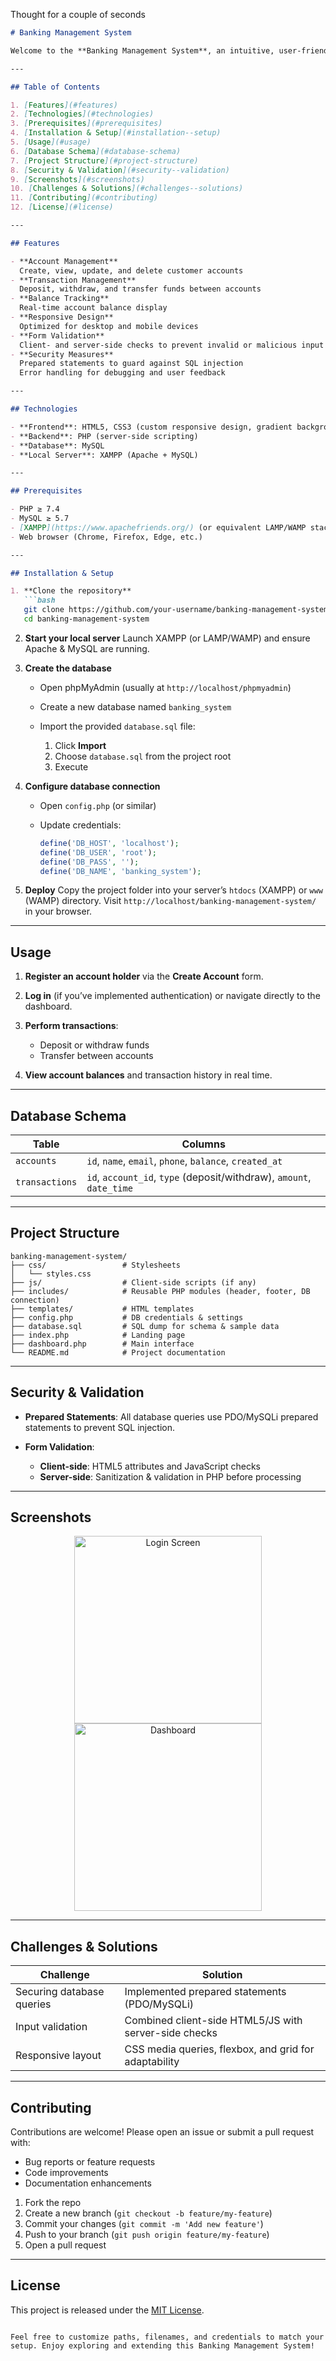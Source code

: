 Thought for a couple of seconds


````markdown
# Banking Management System

Welcome to the **Banking Management System**, an intuitive, user-friendly web application built with PHP, MySQL, HTML, and CSS. This project demonstrates core banking operations—account creation, transaction management, balance tracking—while showcasing responsive design, data validation, and security best practices.

---

## Table of Contents

1. [Features](#features)  
2. [Technologies](#technologies)  
3. [Prerequisites](#prerequisites)  
4. [Installation & Setup](#installation--setup)  
5. [Usage](#usage)  
6. [Database Schema](#database-schema)  
7. [Project Structure](#project-structure)  
8. [Security & Validation](#security--validation)  
9. [Screenshots](#screenshots)  
10. [Challenges & Solutions](#challenges--solutions)  
11. [Contributing](#contributing)  
12. [License](#license)  

---

## Features

- **Account Management**  
  Create, view, update, and delete customer accounts  
- **Transaction Management**  
  Deposit, withdraw, and transfer funds between accounts  
- **Balance Tracking**  
  Real-time account balance display  
- **Responsive Design**  
  Optimized for desktop and mobile devices  
- **Form Validation**  
  Client- and server-side checks to prevent invalid or malicious input  
- **Security Measures**  
  Prepared statements to guard against SQL injection  
  Error handling for debugging and user feedback  

---

## Technologies

- **Frontend**: HTML5, CSS3 (custom responsive design, gradient backgrounds, hover effects)  
- **Backend**: PHP (server-side scripting)  
- **Database**: MySQL  
- **Local Server**: XAMPP (Apache + MySQL)  

---

## Prerequisites

- PHP ≥ 7.4  
- MySQL ≥ 5.7  
- [XAMPP](https://www.apachefriends.org/) (or equivalent LAMP/WAMP stack)  
- Web browser (Chrome, Firefox, Edge, etc.)

---

## Installation & Setup

1. **Clone the repository**  
   ```bash
   git clone https://github.com/your-username/banking-management-system.git
   cd banking-management-system
````

2. **Start your local server**
   Launch XAMPP (or LAMP/WAMP) and ensure Apache & MySQL are running.

3. **Create the database**

   * Open phpMyAdmin (usually at `http://localhost/phpmyadmin`)
   * Create a new database named `banking_system`
   * Import the provided `database.sql` file:

     1. Click **Import**
     2. Choose `database.sql` from the project root
     3. Execute

4. **Configure database connection**

   * Open `config.php` (or similar)
   * Update credentials:

     ```php
     define('DB_HOST', 'localhost');
     define('DB_USER', 'root');
     define('DB_PASS', '');
     define('DB_NAME', 'banking_system');
     ```

5. **Deploy**
   Copy the project folder into your server’s `htdocs` (XAMPP) or `www` (WAMP) directory.
   Visit `http://localhost/banking-management-system/` in your browser.

---

## Usage

1. **Register an account holder** via the **Create Account** form.
2. **Log in** (if you’ve implemented authentication) or navigate directly to the dashboard.
3. **Perform transactions**:

   * Deposit or withdraw funds
   * Transfer between accounts
4. **View account balances** and transaction history in real time.

---

## Database Schema

| Table          | Columns                                                              |
| -------------- | -------------------------------------------------------------------- |
| `accounts`     | `id`, `name`, `email`, `phone`, `balance`, `created_at`              |
| `transactions` | `id`, `account_id`, `type` (deposit/withdraw), `amount`, `date_time` |

---

## Project Structure

```
banking-management-system/
├── css/                 # Stylesheets
│   └── styles.css
├── js/                  # Client-side scripts (if any)
├── includes/            # Reusable PHP modules (header, footer, DB connection)
├── templates/           # HTML templates
├── config.php           # DB credentials & settings
├── database.sql         # SQL dump for schema & sample data
├── index.php            # Landing page
├── dashboard.php        # Main interface
└── README.md            # Project documentation
```

---

## Security & Validation

* **Prepared Statements**: All database queries use PDO/MySQLi prepared statements to prevent SQL injection.
* **Form Validation**:

  * **Client-side**: HTML5 attributes and JavaScript checks
  * **Server-side**: Sanitization & validation in PHP before processing

---

## Screenshots

<p align="center">
  <img src="screenshots/login.png" alt="Login Screen" width="300px" />  
  <img src="screenshots/dashboard.png" alt="Dashboard" width="300px" />
</p>

---

## Challenges & Solutions

| Challenge                 | Solution                                              |
| ------------------------- | ----------------------------------------------------- |
| Securing database queries | Implemented prepared statements (PDO/MySQLi)          |
| Input validation          | Combined client-side HTML5/JS with server-side checks |
| Responsive layout         | CSS media queries, flexbox, and grid for adaptability |

---

## Contributing

Contributions are welcome! Please open an issue or submit a pull request with:

* Bug reports or feature requests
* Code improvements
* Documentation enhancements

1. Fork the repo
2. Create a new branch (`git checkout -b feature/my-feature`)
3. Commit your changes (`git commit -m 'Add new feature'`)
4. Push to your branch (`git push origin feature/my-feature`)
5. Open a pull request

---

## License

This project is released under the [MIT License](LICENSE).

```

Feel free to customize paths, filenames, and credentials to match your setup. Enjoy exploring and extending this Banking Management System!
```
